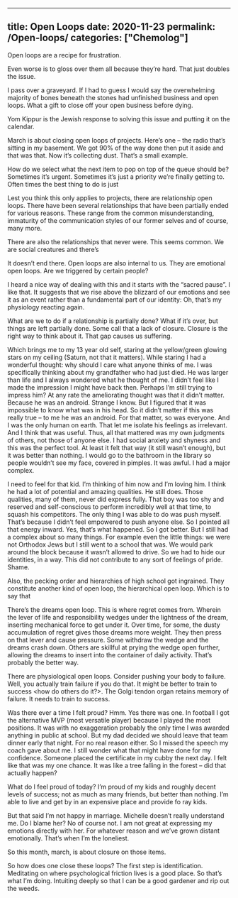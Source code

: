 
---
title: Open Loops
date: 2020-11-23
permalink: /Open-loops/
categories: ["Chemolog"]
---

Open loops are a recipe for frustration.
<p>Even worse is to gloss over them all because they’re hard. That just doubles the issue.</p>
<p>I pass over a graveyard. If I had to guess I would say the overwhelming majority of bones beneath the stones had unfinished business and open loops. What a gift to close off your open business before dying.</p>
<p>Yom Kippur is the Jewish response to solving this issue and putting it on the calendar.</p>
<p>March is about closing open loops of projects. Here’s one &#8211; the radio that’s sitting in my basement. We got 90% of the way done then put it aside and that was that. Now it’s collecting dust. That’s a small example.</p>
<p>How do we select what the next item to pop on top of the queue should be? Sometimes it’s urgent. Sometimes it’s just a priority we’re finally getting to. Often times the best thing to do is just</p>
<p>Lest you think this only applies to projects, there are relationship open loops. There have been several relationships that have been partially ended for various reasons. These range from the common misunderstanding, immaturity of the communication styles of our former selves and of course, many more.</p>
<p>There are also the relationships that never were. This seems common. We are social creatures and there’s</p>
<p>It doesn’t end there. Open loops are also internal to us. They are emotional open loops. Are we triggered by certain people?</p>
<p>I heard a nice way of dealing with this and it starts with the “sacred pause”. I like that. It suggests that we rise above the blizzard of our emotions and see it as an event rather than a fundamental part of our identity: Oh, that’s my physiology reacting again.</p>
<p>What are we to do if a relationship is partially done? What if it’s over, but things are left partially done. Some call that a lack of closure. Closure is the right way to think about it. That gap causes us suffering.</p>
<p>Which brings me to my 13 year old self, staring at the yellow/green glowing stars on my ceiling (Saturn, not that it matters). While staring I had a wonderful thought: why should I care what anyone thinks of me. I was specifically thinking about my grandfather who had just died. He was larger than life and I always wondered what he thought of me. I didn’t feel like I made the impression I might have back then. Perhaps I’m still trying to impress him? At any rate the ameliorating thought was that it didn’t matter. Because he was an android. Strange I know. But I figured that it was impossible to know what was in his head. So it didn’t matter if this was really true &#8211; to me he was an android. For that matter, so was everyone. And I was the only human on earth. That let me isolate his feelings as irrelevant. And I think that was useful. Thus, all that mattered was my own judgments of others, not those of anyone else. I had social anxiety and shyness and this was the perfect tool. At least it felt that way (it still wasn’t enough), but it was better than nothing. I would go to the bathroom in the library so people wouldn’t see my face, covered in pimples. It was awful. I had a major complex.</p>
<p>I need to feel for that kid. I’m thinking of him now and I’m loving him. I think he had a lot of potential and amazing qualities. He still does. Those qualities, many of them, never did express fully. That boy was too shy and reserved and self-conscious to perform incredibly well at that time, to squash his competitors. The only thing I was able to do was push myself. That’s because I didn’t feel empowered to push anyone else. So I pointed all that energy inward. Yes, that’s what happened. So I got better. But I still had a complex about so many things. For example even the little things: we were not Orthodox Jews but I still went to a school that was. We would park around the block because it wasn’t allowed to drive. So we had to hide our identities, in a way. This did not contribute to any sort of feelings of pride. Shame.</p>
<p>Also, the pecking order and hierarchies of high school got ingrained. They constitute another kind of open loop, the hierarchical open loop. Which is to say that</p>
<p>There’s the dreams open loop. This is where regret comes from. Wherein the lever of life and responsibility wedges under the lightness of the dream, inserting mechanical force to get under it. Over time, for some, the dusty accumulation of regret gives those dreams more weight. They then press on that lever and cause pressure. Some withdraw the wedge and the dreams crash down. Others are skillful at prying the wedge open further, allowing the dreams to insert into the container of daily activity. That’s probably the better way.</p>
<p>There are physiological open loops. Consider pushing your body to failure. Well, you actually train failure if you do that. It might be better to train to success &lt;how do others do it?&gt;. The Golgi tendon organ retains memory of failure. It needs to train to success.</p>
<p>Was there ever a time I felt proud? Hmm. Yes there was one. In football I got the alternative MVP (most versatile player) because I played the most positions. It was with no exaggeration probably the only time I was awarded anything in public at school. But my dad decided we should leave that team dinner early that night. For no real reason either. So I missed the speech my coach gave about me. I still wonder what that might have done for my confidence. Someone placed the certificate in my cubby the next day. I felt like that was my one chance. It was like a tree falling in the forest &#8211; did that actually happen?</p>
<p>What do I feel proud of today? I’m proud of my kids and roughly decent levels of success; not as much as many friends, but better than nothing. I’m able to live and get by in an expensive place and provide fo ray kids.</p>
<p>But that said I’m not happy in marriage. Michelle doesn’t really understand me. Do I blame her? No of course not. I am not great at expressing my emotions directly with her. For whatever reason and we’ve grown distant emotionally. That’s when I’m the loneliest.</p>
<p>So this month, march, is about closure on those items.</p>
<p>So how does one close these loops? The first step is identification. Meditating on where psychological friction lives is a good place. So that’s what I’m doing. Intuiting deeply so that I can be a good gardener and rip out the weeds.</p>